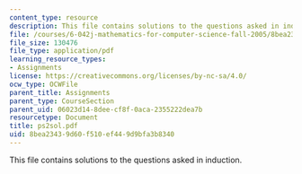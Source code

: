 ```yaml
---
content_type: resource
description: This file contains solutions to the questions asked in induction.
file: /courses/6-042j-mathematics-for-computer-science-fall-2005/8bea23439d60f510ef449d9bfa3b8340_ps2sol.pdf
file_size: 130476
file_type: application/pdf
learning_resource_types:
- Assignments
license: https://creativecommons.org/licenses/by-nc-sa/4.0/
ocw_type: OCWFile
parent_title: Assignments
parent_type: CourseSection
parent_uid: 06023d14-8dee-cf8f-0aca-2355222dea7b
resourcetype: Document
title: ps2sol.pdf
uid: 8bea2343-9d60-f510-ef44-9d9bfa3b8340
---
```

This file contains solutions to the questions asked in induction.